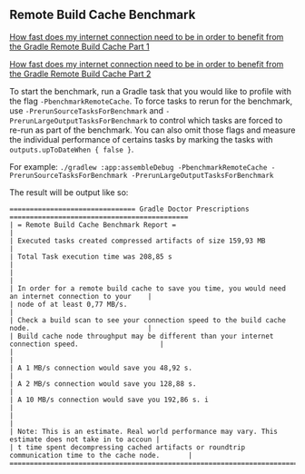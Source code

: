 ## Remote Build Cache Benchmark

[How fast does my internet connection need to be in order to benefit from the Gradle Remote Build Cache Part 1](https://medium.com/swlh/how-fast-does-my-internet-need-to-be-to-use-the-gradle-remote-build-cache-part-1-4acaa6f9a2fa)

[How fast does my internet connection need to be in order to benefit from the Gradle Remote Build Cache Part 2](https://medium.com/@runningcode/how-fast-does-my-internet-need-to-be-to-use-the-gradle-remote-build-cache-part-2-1bc2b171f19)


To start the benchmark, run a Gradle task that you would like to profile with the flag `-PbenchmarkRemoteCache`.
To force tasks to rerun for the benchmark, use `-PrerunSourceTasksForBenchmark` and `-PrerunLargeOutputTasksForBenchmark` to control which tasks are forced to re-run as part of the benchmark.
You can also omit those flags and measure the individual performance of certains tasks by marking the tasks with `outputs.upToDateWhen { false }`.

For example:
`./gradlew :app:assembleDebug -PbenchmarkRemoteCache -PrerunSourceTasksForBenchmark -PrerunLargeOutputTasksForBenchmark`

The result will be output like so:
```
=============================== Gradle Doctor Prescriptions ============================================
| = Remote Build Cache Benchmark Report =                                                              |
| Executed tasks created compressed artifacts of size 159,93 MB                                        |
| Total Task execution time was 208,85 s                                                               |
|                                                                                                      |
| In order for a remote build cache to save you time, you would need an internet connection to your    |
| node of at least 0,77 MB/s.                                                                          |
| Check a build scan to see your connection speed to the build cache node.                             |
| Build cache node throughput may be different than your internet connection speed.                    |
|                                                                                                      |
| A 1 MB/s connection would save you 48,92 s.                                                          |
| A 2 MB/s connection would save you 128,88 s.                                                         |
| A 10 MB/s connection would save you 192,86 s. i                                                      |
|                                                                                                      |
| Note: This is an estimate. Real world performance may vary. This estimate does not take in to accoun |
| t time spent decompressing cached artifacts or roundtrip communication time to the cache node.       |
========================================================================================================
```

